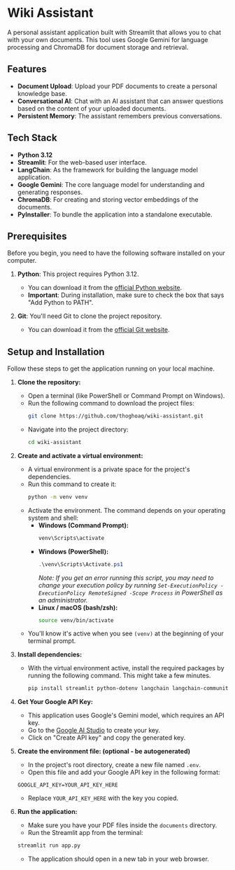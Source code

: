 # Wiki Assistant

A personal assistant application built with Streamlit that allows you to chat with your own documents. This tool uses Google Gemini for language processing and ChromaDB for document storage and retrieval.

## Features

- **Document Upload**: Upload your PDF documents to create a personal knowledge base.
- **Conversational AI**: Chat with an AI assistant that can answer questions based on the content of your uploaded documents.
- **Persistent Memory**: The assistant remembers previous conversations.

## Tech Stack

- **Python 3.12**
- **Streamlit**: For the web-based user interface.
- **LangChain**: As the framework for building the language model application.
- **Google Gemini**: The core language model for understanding and generating responses.
- **ChromaDB**: For creating and storing vector embeddings of the documents.
- **PyInstaller**: To bundle the application into a standalone executable.

## Prerequisites

Before you begin, you need to have the following software installed on your computer.

1.  **Python**: This project requires Python 3.12.
    -   You can download it from the [official Python website](https://www.python.org/downloads/).
    -   **Important**: During installation, make sure to check the box that says "Add Python to PATH".

2.  **Git**: You'll need Git to clone the project repository.
    -   You can download it from the [official Git website](https://git-scm.com/downloads/).

## Setup and Installation

Follow these steps to get the application running on your local machine.

1.  **Clone the repository:**
    -   Open a terminal (like PowerShell or Command Prompt on Windows).
    -   Run the following command to download the project files:
        ```bash
        git clone https://github.com/thoghoaq/wiki-assistant.git
        ```
    -   Navigate into the project directory:
        ```bash
        cd wiki-assistant
        ```

2.  **Create and activate a virtual environment:**
    -   A virtual environment is a private space for the project's dependencies.
    -   Run this command to create it:
        ```bash
        python -m venv venv
        ```
    -   Activate the environment. The command depends on your operating system and shell:
        -   **Windows (Command Prompt):**
            ```cmd
            venv\Scripts\activate
            ```
        -   **Windows (PowerShell):**
            ```powershell
            .\venv\Scripts\Activate.ps1
            ```
            *Note: If you get an error running this script, you may need to change your execution policy by running `Set-ExecutionPolicy -ExecutionPolicy RemoteSigned -Scope Process` in PowerShell as an administrator.*
        -   **Linux / macOS (bash/zsh):**
            ```bash
            source venv/bin/activate
            ```
    -   You'll know it's active when you see `(venv)` at the beginning of your terminal prompt.

3.  **Install dependencies:**
    -   With the virtual environment active, install the required packages by running the following command. This might take a few minutes.
        ```bash
        pip install streamlit python-dotenv langchain langchain-community langchain-google-genai chromadb pypdf python-docx openpyxl unstructured markdown
        ```

4.  **Get Your Google API Key:**
    -   This application uses Google's Gemini model, which requires an API key.
    -   Go to the [Google AI Studio](https://aistudio.google.com/app/apikey) to create your key.
    -   Click on "Create API key" and copy the generated key.

5.  **Create the environment file: (optional - be autogenerated)**
    -   In the project's root directory, create a new file named `.env`.
    -   Open this file and add your Google API key in the following format:
      ```
      GOOGLE_API_KEY=YOUR_API_KEY_HERE
      ```
    -   Replace `YOUR_API_KEY_HERE` with the key you copied.

6.  **Run the application:**
    -   Make sure you have your PDF files inside the `documents` directory.
    -   Run the Streamlit app from the terminal:
      ```bash
      streamlit run app.py
      ```
    -   The application should open in a new tab in your web browser.
